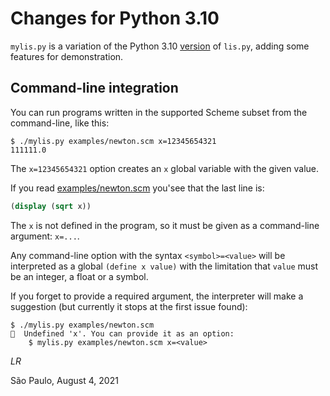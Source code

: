 # Changes for Python 3.10

`mylis.py` is a variation of the Python 3.10
[version](../original/py3.10/) of `lis.py`,
adding some features for demonstration.


## Command-line integration

You can run programs written in the supported Scheme subset from the
command-line, like this:

```
$ ./mylis.py examples/newton.scm x=12345654321
111111.0
```

The `x=12345654321` option creates an `x` global variable with the given value.

If you read [examples/newton.scm](examples/newton.scm) you'see that the last line is:

```scheme
(display (sqrt x))
```

The `x` is not defined in the program,
so it must be given as a command-line argument: `x=...`.

Any command-line option with the syntax `<symbol>=<value>`
will be interpreted as a global `(define x value)`
with the limitation that `value` must be an integer, a float or a symbol.

If you forget to provide a required argument,
the interpreter will make a suggestion (but currently it stops at the first issue found):

```
$ ./mylis.py examples/newton.scm
🚨  Undefined 'x'. You can provide it as an option:
    $ mylis.py examples/newton.scm x=<value>
```

_LR_

São Paulo, August 4, 2021
